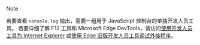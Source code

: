 > [!NOTE]
> 若要查看 `console.log` 输出，需要一组用于 JavaScript 控制台的单独开发人员工具。 若要详细了解 F12 工具和 Microsoft Edge DevTools，请访问[使用开发人员工具为 Internet Explorer](../testing/debug-add-ins-using-f12-tools-ie.md) 或[使用 Edge 旧版开发人员工具调试外接程序](../testing/debug-add-ins-using-devtools-edge-legacy.md)。